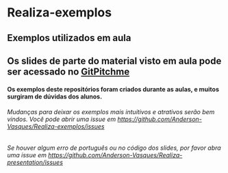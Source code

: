 # Realiza-exemplos
## Exemplos utilizados em aula

## Os slides de parte do material visto em aula pode ser acessado no [GitPitchme](https://gitpitch.com/Anderson-Vasques/Realiza-presentation/development#/4/2)

#### Os exemplos deste repositórios foram criados durante as aulas, e muitos surgiram de dúvidas dos alunos.

###### Mudanças para deixar os exemplos mais intuitivos e atrativos serão bem vindos. Você pode abrir uma issue em https://github.com/Anderson-Vasques/Realiza-exemplos/issues

###### Se houver algum erro de português ou no código dos slides, por favor abra uma issue em https://github.com/Anderson-Vasques/Realiza-presentation/issues
